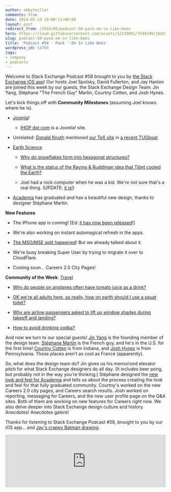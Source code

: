 ```yaml
---
author: abbytmiller
comments: true
date: 2014-05-19 19:00:11+00:00
layout: post
redirect_from: /2014/05/podcast-58-pack-em-in-like-bees
hero: https://cloud.githubusercontent.com/assets/12239801/7544340/1bd31b20-f59a-11e4-8b75-3b3150f15671.JPG
slug: podcast-58-pack-em-in-like-bees
title: 'Podcast #58 - Pack ''Em In Like Bees'
wordpress_id: 14709
tags:
- company
- podcasts
---
```


Welcome to Stack Exchange Podcast #58 brought to you by [the Stack Exchange iOS app](https://itunes.apple.com/us/app/stack-exchange/id871299723)! Our hosts Joel Spolsky, David Fullerton, and Jay Hanlon are joined this week by our guests, the Stack Exchange Design Team: Jin Yang, Stéphane "The French Guy" Martin, Courtny Cotten, and Josh Hynes.

Let's kick things off with **Community Milestones** (assuming Joel knows where he is).



	
  * [Joomla](http://joomla.stackexchange.com/)!

	
    * [IHOP dot com](http://ihop.com/) is a Joomla! site.




	
  * Unrelated: [Donald Knuth](http://en.wikipedia.org/wiki/Donald_Knuth) mentioned [our TeX site](http://tex.stackexchange.com/) in [a recent TUGboat](http://www.tug.org/TUGboat/tb35-1/tb109knut.pdf).

	
  * [Earth Science](http://earthscience.stackexchange.com/)

	
    * [Why do snowflakes form into hexagonal structures?](http://earthscience.stackexchange.com/questions/446/why-do-snowflakes-form-into-hexagonal-structures)

	
    * [What is the status of the Raymo & Ruddiman idea that Tibet cooled the Earth?](http://earthscience.stackexchange.com/questions/58/what-is-the-status-of-the-raymo-ruddiman-idea-that-tibet-cooled-the-earth)

	
    * Joel had a rock computer when he was a kid. We're not sure that's a real thing. (UPDATE: [it is!](http://www.amazon.com/RIC-920-Rock-Identification-Computer/dp/B003ESXRP0/ref=cm_cr_pr_product_top))




	
  * [Academia](http://academia.stackexchange.com/) has graduated and has a beautiful new design, thanks to designer Stéphane Martin.


**New Features**



	
  * The iPhone app is coming! [Ed: [it has now been released](http://blog.stackoverflow.com/2014/05/stack-exchange-for-iphone-is-here/)!]

	
  * We're also working on instant automagical refresh in the apps.

	
  * [The MSO/MSE split happened](http://blog.stackoverflow.com/2014/04/announcing-the-launch-of-meta-stack-exchange/)! But we already talked about it.

	
  * We're busy breaking Super User by trying to migrate it over to CloudFlare.

	
  * Coming soon... Careers 2.0 City Pages!


**Community of the Week**: [Travel](http://travel.stackexchange.com/)



	
  * [Why do people on airplanes often have tomato juice as a drink?](http://travel.stackexchange.com/questions/19808/why-do-people-on-airplanes-often-have-tomato-juice-as-a-drink)

	
  * [OK we're all adults here, so really, how on earth should I use a squat toilet?](http://travel.stackexchange.com/questions/3080/ok-were-all-adults-here-so-really-how-on-earth-should-i-use-a-squat-toilet)

	
  * [Why are airline passengers asked to lift up window shades during takeoff and landing?](http://travel.stackexchange.com/questions/20207/why-are-airline-passengers-asked-to-lift-up-window-shades-during-takeoff-and-lan)

	
  * [How to avoid drinking vodka?](http://travel.stackexchange.com/questions/2539/how-to-avoid-drinking-vodka)


And now we turn to our special guests! [Jin Yang](http://stackexchange.com/users/21721/jin) is the founding member of the design team. [Stéphane Martin](http://stackexchange.com/users/3815156/stephane-martin) is the French guy, and he's in the U.S. for the first time! [Courtny Cotten](http://stackexchange.com/users/3426677/courtny-cotten) is from Indiana, and [Josh Hynes](http://stackexchange.com/users/3109039/hynes) is from Pennsylvania. Those places aren't as cool as France (apparently).

So, what does the design team do? Jin gives us his memorized elevator pitch for what Stack Exchange designers do all day. (It includes beer pong, but probably not in the way you're thinking.) Stéphane designed the [new look and feel for Academia](http://academia.stackexchange.com/) and tells us about the process creating the look and feel for that fully graduated community. Courtny's worked on the new Careers 2.0 city pages, and Careers search results. Josh worked on reporting, messaging for Careers, and the new user profile page on the Q&A sites. Both of them are working on new features for Careers right now. We also delve deeper into Stack Exchange design culture and history. Anecdotes! Anecdotes galore!

Thanks for listening to Stack Exchange Podcast #58, brought to you by our iOS app... and [Jay's crappy Batman drawing](https://i.stack.imgur.com/unndy.jpg).



<p><iframe src="https://w.soundcloud.com/player/?url=https%3A//api.soundcloud.com/tracks/149558524&amp;color=ff5500&amp;auto_play=false&amp;hide_related=false&amp;show_artwork=true" height="166" width="100%" frameborder="no" scrolling="no"></iframe></p>
